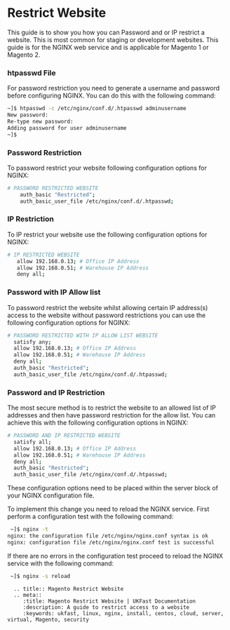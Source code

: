 # Restrict Website

This guide is to show you how you can Password and or IP restrict a website. This is most common for staging or development websites. This guide is for the NGINX web service and is applicable for Magento 1 or Magento 2.

### htpasswd File

For password restriction you need to generate a username and password before configuring NGINX. You can do this with the following command:

```bash
~]$ htpasswd -c /etc/nginx/conf.d/.htpasswd adminusername
New password:
Re-type new password:
Adding password for user adminusername
~]$
```
### Password Restriction

To password restrict your website following configuration options for NGINX:

```bash
# PASSWORD RESTRICTED WEBSITE
    auth_basic "Restricted";
    auth_basic_user_file /etc/nginx/conf.d/.htpasswd;
 ```

 ### IP Restriction

 To IP restrict your website use the following configuration options for NGINX:

 ```bash
# IP RESTRICTED WEBSITE
    allow 192.168.0.13; # Office IP Address
    allow 192.168.0.51; # Warehouse IP Address
    deny all;
 ```

 ### Password with IP Allow list

To password restrict the website whilst allowing certain IP address(s) access to the website without password restrictions you can use the following configuration options for NGINX:

  ```bash
# PASSWORD RESTRICTED WITH IP ALLOW LIST WEBSITE
    satisfy any;
    allow 192.168.0.13; # Office IP Address
    allow 192.168.0.51; # Warehouse IP Address
    deny all;
    auth_basic "Restricted";
    auth_basic_user_file /etc/nginx/conf.d/.htpasswd;
 ```

### Password and IP Restriction

The most secure method is to restrict the website to an allowed list of IP addresses and then have password restriction for the allow list. You can achieve this with the following configuration options in NGINX:

  ```bash
# PASSWORD AND IP RESTRICTED WEBSITE
    satisfy all;
    allow 192.168.0.13; # Office IP Address
    allow 192.168.0.51; # Warehouse IP Address
    deny all;
    auth_basic "Restricted";
    auth_basic_user_file /etc/nginx/conf.d/.htpasswd;
 ```

These configuration options need to be placed within the server block of your NGINX configuration file.

To implement this change you need to reload the NGINX service. First perform a configuration test with the following command:

```bash
 ~]$ nginx -t
nginx: the configuration file /etc/nginx/nginx.conf syntax is ok
nginx: configuration file /etc/nginx/nginx.conf test is successful
```

If there are no errors in the configuration test proceed to reload the NGINX service with the following command:

```bash
 ~]$ nginx -s reload
```

```eval_rst
  .. title:: Magento Restrict Website
  .. meta::
     :title: Magento Restrict Website | UKFast Documentation
     :description: A guide to restrict access to a website
     :keywords: ukfast, linux, nginx, install, centos, cloud, server, virtual, Magento, security

